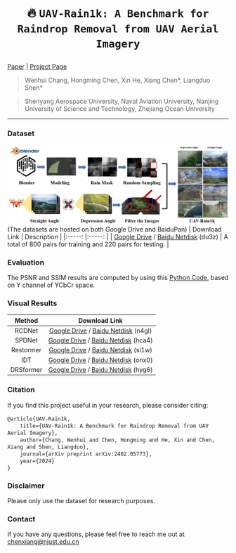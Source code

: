 # <p align=center> :fire: `UAV-Rain1k: A Benchmark for Raindrop Removal from UAV Aerial Imagery`</p>

[Paper](https://arxiv.org/abs/2402.05773) | [Project Page](https://github.com/cschenxiang/UAV-Rain1k) 

> Wenhui Chang, Hongming Chen, Xin He, Xiang Chen*, Liangduo Shen*

>Shenyang Aerospace University, Naval Aviation University, Nanjing University of Science and Technology, Zhejiang Ocean University

---
### Dataset
![Example](figures/overview.jpg)
(The datasets are hosted on both Google Drive and BaiduPan)
| Download Link | Description | 
|:-----: |:-----: |
| [Google Drive]() / [Baidu Netdisk](https://pan.baidu.com/s/1E9b2sW_BEclQUROg8xKdkg?pwd=du3z) (du3z) | A total of 800 pairs for training and 220 pairs for testing. |

### Evaluation
The PSNR and SSIM results are computed by using this [Python Code](https://github.com/cschenxiang/UAV-Rain1k/blob/main/evaluation.py), based on Y channel of YCbCr space.

### Visual Results
| Method | Download Link | 
|:-----: |:-----: |
| RCDNet | [Google Drive]() / [Baidu Netdisk](https://pan.baidu.com/s/1ZHZqQVbKCnCuIh6atvS0zQ?pwd=n4gl) (n4gl) |
| SPDNet | [Google Drive]() / [Baidu Netdisk](https://pan.baidu.com/s/1yQdLAnUVexOKuYLYtkFLgg?pwd=hca4) (hca4) |
| Restormer | [Google Drive]() / [Baidu Netdisk](https://pan.baidu.com/s/1j7X2NpfEPXYMCyZ1v5pbFw?pwd=si1w) (si1w) |
| IDT | [Google Drive]() / [Baidu Netdisk](https://pan.baidu.com/s/1sVcMX35YCQEvWDhoYaL3Cg?pwd=onx0) (onx0) |
| DRSformer | [Google Drive]() / [Baidu Netdisk](https://pan.baidu.com/s/1kHGefiug6dJ5I0Ia8Kv96Q?pwd=hyg6) (hyg6) |

### Citation
If you find this project useful in your research, please consider citing:
```
@article{UAV-Rain1k,
    title={UAV-Rain1k: A Benchmark for Raindrop Removal from UAV Aerial Imagery},
    author={Chang, Wenhui and Chen, Hongming and He, Xin and Chen, Xiang and Shen, Liangduo},
    journal={arXiv preprint arXiv:2402.05773},  
    year={2024}
}
```

### Disclaimer
Please only use the dataset for research purposes.

### Contact
If you have any questions, please feel free to reach me out at chenxiang@njust.edu.cn
